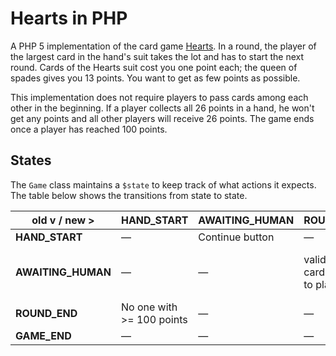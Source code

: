 Hearts in PHP
=============
A PHP 5 implementation of the card game [Hearts](https://en.wikipedia.org/wiki/Hearts).
In a round, the player of the largest card in the hand's suit takes the lot and 
has to start the next round. Cards of the Hearts suit cost you one point each; 
the queen of spades gives you 13 points. You want to get as few points as 
possible.

This implementation does not require players to pass cards among each other in 
the beginning. If a player collects all 26 points in a hand, he won't get any 
points and all other players will receive 26 points. The game ends once a 
player has reached 100 points.

States
------
The `Game` class maintains a `$state` to keep track of what actions it
expects. The table below shows the transitions from state to state.

| old v / new > | HAND_START | AWAITING_HUMAN | ROUND_END | GAME_END |
| ------------- | ---------- | -------------- | --------- | -------- |
| **HAND_START** | — | Continue button | — | — |
| **AWAITING_HUMAN** | — | — | valid human card + more to play | valid human card + no more cards | — |
| **ROUND_END** | No one with >= 100 points | — | — | — | Someone with >= 100 points |
| **GAME_END** | — | — | — | — |
